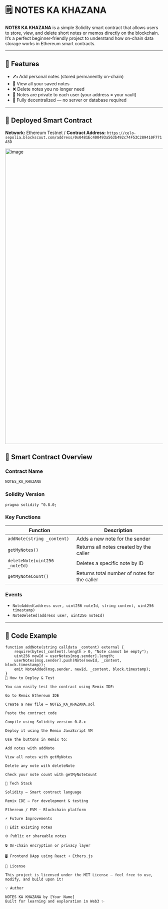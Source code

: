 # 🗒️ NOTES KA KHAZANA

**NOTES KA KHAZANA** is a simple Solidity smart contract that allows users to store, view, and delete short notes or memos directly on the blockchain.  
It’s a perfect beginner-friendly project to understand how on-chain data storage works in Ethereum smart contracts.

---

## 🚀 Features

- ✍️ Add personal notes (stored permanently on-chain)
- 👀 View all your saved notes
- ❌ Delete notes you no longer need
- 🔐 Notes are private to each user (your address = your vault)
- 🧱 Fully decentralized — no server or database required

---
## 🔗 Deployed Smart Contract

**Network:** Ethereum Testnet /
**Contract Address:** `https://celo-sepolia.blockscout.com/address/0x0481Ec400493a563b492c74F53C289410F771A5D`


<img width="1902" height="942" alt="image" src="https://github.com/user-attachments/assets/343f38b1-d9db-4cca-922e-2241a6450921" />


## 🧠 Smart Contract Overview

### Contract Name
`NOTES_KA_KHAZANA`

### Solidity Version
`pragma solidity ^0.8.0;`

### Key Functions

| Function | Description |
|-----------|--------------|
| `addNote(string _content)` | Adds a new note for the sender |
| `getMyNotes()` | Returns all notes created by the caller |
| `deleteNote(uint256 _noteId)` | Deletes a specific note by ID |
| `getMyNoteCount()` | Returns total number of notes for the caller |

### Events
- `NoteAdded(address user, uint256 noteId, string content, uint256 timestamp)`
- `NoteDeleted(address user, uint256 noteId)`

---

## 🧩 Code Example

```solidity
function addNote(string calldata _content) external {
    require(bytes(_content).length > 0, "Note cannot be empty");
    uint256 newId = userNotes[msg.sender].length;
    userNotes[msg.sender].push(Note(newId, _content, block.timestamp));
    emit NoteAdded(msg.sender, newId, _content, block.timestamp);
}
🧪 How to Deploy & Test

You can easily test the contract using Remix IDE:

Go to Remix Ethereum IDE

Create a new file — NOTES_KA_KHAZANA.sol

Paste the contract code

Compile using Solidity version 0.8.x

Deploy it using the Remix JavaScript VM

Use the buttons in Remix to:

Add notes with addNote

View all notes with getMyNotes

Delete any note with deleteNote

Check your note count with getMyNoteCount

🧰 Tech Stack

Solidity — Smart contract language

Remix IDE — For development & testing

Ethereum / EVM — Blockchain platform

⚡ Future Improvements

📝 Edit existing notes

🌐 Public or shareable notes

🔒 On-chain encryption or privacy layer

🖥️ Frontend DApp using React + Ethers.js

📄 License

This project is licensed under the MIT License — feel free to use, modify, and build upon it!

💡 Author

NOTES KA KHAZANA by [Your Name]
Built for learning and exploration in Web3 ✨
